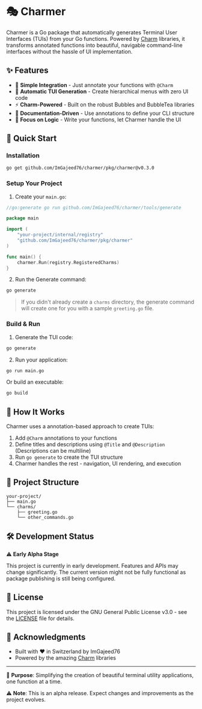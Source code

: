 # 🎭 Charmer

Charmer is a Go package that automatically generates Terminal User Interfaces (TUIs) from your Go functions. Powered
by [Charm](https://github.com/charmbracelet) libraries, it transforms annotated functions into beautiful, navigable
command-line interfaces without the hassle of UI implementation.

## ✨ Features

- 🎯 **Simple Integration** - Just annotate your functions with `@Charm`
- 🌳 **Automatic TUI Generation** - Create hierarchical menus with zero UI code
- ⚡ **Charm-Powered** - Built on the robust Bubbles and BubbleTea libraries
- 📝 **Documentation-Driven** - Use annotations to define your CLI structure
- 🚀 **Focus on Logic** - Write your functions, let Charmer handle the UI

## 🚀 Quick Start

### Installation

```bash
go get github.com/ImGajeed76/charmer/pkg/charmer@v0.3.0
```

### Setup Your Project

1. Create your `main.go`:

```go
//go:generate go run github.com/ImGajeed76/charmer/tools/generate

package main

import (
	"your-project/internal/registry"
	"github.com/ImGajeed76/charmer/pkg/charmer"
)

func main() {
	charmer.Run(registry.RegisteredCharms)
}
```

2. Run the Generate command:

```bash
go generate
```

> If you didn't already create a `charms` directory, the generate command will create one for you with a sample
`greeting.go` file.

### Build & Run

1. Generate the TUI code:

```bash
go generate
```

2. Run your application:

```bash
go run main.go
```

Or build an executable:

```bash
go build
```

## 🎨 How It Works

Charmer uses a annotation-based approach to create TUIs:

1. Add `@Charm` annotations to your functions
2. Define titles and descriptions using `@Title` and `@Description` (Descriptions can be multiline)
3. Run `go generate` to create the TUI structure
4. Charmer handles the rest - navigation, UI rendering, and execution

## 📁 Project Structure

```
your-project/
├── main.go
└── charms/
    ├── greeting.go
    └── other_commands.go
```

## 🛠️ Development Status

⚠️ **Early Alpha Stage**

This project is currently in early development. Features and APIs may change significantly. The current version might
not be fully functional as package publishing is still being configured.

## 📝 License

This project is licensed under the GNU General Public License v3.0 - see the [LICENSE](LICENSE) file for details.

## 💖 Acknowledgments

- Built with ❤️ in Switzerland by ImGajeed76
- Powered by the amazing [Charm](https://github.com/charmbracelet) libraries

---

🌟 **Purpose**: Simplifying the creation of beautiful terminal utility applications, one function at a time.

⚠️ **Note**: This is an alpha release. Expect changes and improvements as the project evolves.